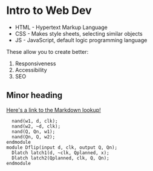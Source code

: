 # Intro to Web Dev

* HTML - Hypertext Markup Language
* CSS - Makes style sheets, selecting similar objects
* JS - JavaScript, default logic programming language

These allow you to create better:
1. Responsiveness
2. Accessibility
3. SEO

## Minor heading

[Here's a link to the Markdown lookup!](https://markdownlivepreview.com/)

```module Dlatch(input d, clk, output Q, Qn);
  nand(w1, d, clk);
  nand(w2, ~d, clk);
  nand(Q, Qn, w1);
  nand(Qn, Q, w2);
endmodule
module Dflip(input d, clk, output Q, Qn);
  Dlatch latch1(d, ~clk, Qplanned, x);
  Dlatch latch2(Qplanned, clk, Q, Qn);
endmodule
```
